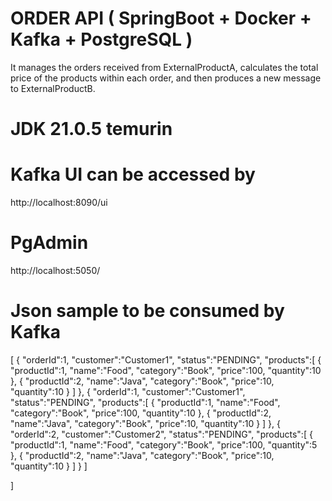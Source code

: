 # ORDER API ( SpringBoot + Docker + Kafka + PostgreSQL )

It manages the orders received from ExternalProductA, calculates the total price of the products within each order, and then produces a new message to ExternalProductB.

# JDK 21.0.5 temurin

# Kafka UI can be accessed by
http://localhost:8090/ui

# PgAdmin
http://localhost:5050/

# Json sample to be consumed by Kafka
[
   {
      "orderId":1,
      "customer":"Customer1",
      "status":"PENDING",
      "products":[
         {
            "productId":1,
            "name":"Food",
            "category":"Book",
            "price":100,
            "quantity":10
         },
         {
            "productId":2,
            "name":"Java",
            "category":"Book",
            "price":10,
            "quantity":10
         }
      ]
   },
   {
      "orderId":1,
      "customer":"Customer1",
      "status":"PENDING",
      "products":[
         {
            "productId":1,
            "name":"Food",
            "category":"Book",
            "price":100,
            "quantity":10
         },
         {
            "productId":2,
            "name":"Java",
            "category":"Book",
            "price":10,
            "quantity":10
         }
      ]
   },
   {
      "orderId":2,
      "customer":"Customer2",
      "status":"PENDING",
      "products":[
         {
            "productId":1,
            "name":"Food",
            "category":"Book",
            "price":100,
            "quantity":5
         },
         {
            "productId":2,
            "name":"Java",
            "category":"Book",
            "price":10,
            "quantity":10
         }
      ]
   }
]
  
]
